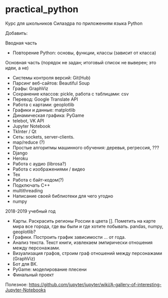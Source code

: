 # practical_python
Курс для школьников Силаэдра по приложениям языка Python

Добавить:

Вводная часть
* Повторение Python: основы, функции, классы (зависит от класса)

Основная часть (порядок не задан; итоговый список не выверен; это идеи, а не)
* Системы контроля версий: Git(Hub)
* Парсинг веб-сайтов: Beautiful Soup
* Графы: GraphViz
* Сохранение классов: pickle, работа с таблицами: csv
* Перевод: Google Translate API
* Работа с картами: geoplotlib
* Графики и данные: matplotlib
* Динамическая графика: PyGame
* telebot, VK API
* Jupyter Notebook
* TkInter / Qt
* Сеть: sockets, server-clients.
* map/reduce (?)
* Простые алгоритмы машинного обучения: деревья, регрессия, ???
* Django
* Heroku
* Работа с аудио (librosa?)
* Работа с изображениями / видео
* Тех
* Работа с байт-кодом(?)
* Подключать С++
* multithreading
* Написание своей библиотеки для чего угодно
* numpy

2018-2019 учебный год


* Карты. Раскрасить регионы России в цвета []. Пометить на карте мира все города, где вы были и где хотите побывать. pandas, numpy, geoplotlib?
* Графики. Построить график зависимости ... от года.
* Анализ текста. Текст книги, извлекаем эмпирически отношения между персонажами.
* Визуализация графов, строим граф отношений между персонажами (GraphViz)
* Бот для ВК.
* PyGame: моделирование плесени
* Финальный проект 

Полезное:
https://github.com/jupyter/jupyter/wiki/A-gallery-of-interesting-Jupyter-Notebooks

